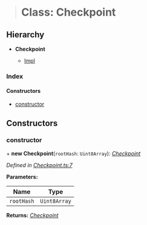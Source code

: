 > # Class: Checkpoint

## Hierarchy

* **Checkpoint**

  * [Impl](_impl_.impl.md)

### Index

#### Constructors

* [constructor](_checkpoint_.checkpoint.md#constructor)

## Constructors

###  constructor

\+ **new Checkpoint**(`rootHash`: `Uint8Array`): *[Checkpoint](_checkpoint_.checkpoint.md)*

*Defined in [Checkpoint.ts:7](https://github.com/polkadot-js/common/blob/8a245f2/packages/trie-db/src/Checkpoint.ts#L7)*

**Parameters:**

Name | Type |
------ | ------ |
`rootHash` | `Uint8Array` |

**Returns:** *[Checkpoint](_checkpoint_.checkpoint.md)*